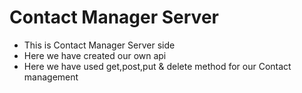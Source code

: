 # Contact Manager Server
* This is Contact Manager Server side
* Here we have created our own api
* Here we have used get,post,put & delete method for our Contact management